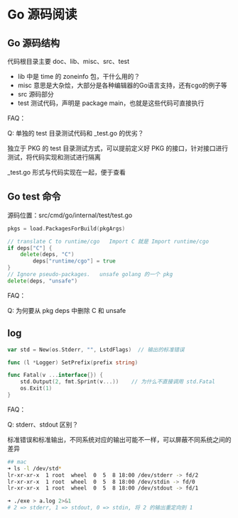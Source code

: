 # Go 源码阅读

## Go 源码结构

代码根目录主要 doc、lib、misc、src、test

* lib 中是 time 的 zoneinfo 包，干什么用的？
* misc 意思是大杂烩，大部分是各种编辑器的Go语言支持，还有cgo的例子等
* src 源码部分
* test 测试代码，声明是 package main，也就是这些代码可直接执行



FAQ：

Q: 单独的 test 目录测试代码和 _test.go 的优劣？

独立于 PKG 的 test 目录测试方式，可以提前定义好 PKG 的接口，针对接口进行测试，将代码实现和测试进行隔离

_test.go 形式与代码实现在一起，便于查看



## Go test 命令

源码位置：src/cmd/go/internal/test/test.go

```go
pkgs = load.PackagesForBuild(pkgArgs)

// translate C to runtime/cgo   Import C 就是 Import runtime/cgo
if deps["C"] {
    delete(deps, "C")
		deps["runtime/cgo"] = true
}
// Ignore pseudo-packages.   unsafe golang 的一个 pkg
delete(deps, "unsafe")   
```



FAQ：

Q: 为何要从 pkg deps 中删除 C 和 unsafe



## log 

```go
var std = New(os.Stderr, "", LstdFlags)  // 输出的标准错误

func (l *Logger) SetPrefix(prefix string)

func Fatal(v ...interface{}) {  
	std.Output(2, fmt.Sprint(v...))    // 为什么不直接调用 std.Fatal
	os.Exit(1)
}
```



FAQ：

Q: stderr、stdout 区别？

标准错误和标准输出，不同系统对应的输出可能不一样，可以屏蔽不同系统之间的差异

```bash
## mac
➜ ls -l /dev/std*
lr-xr-xr-x  1 root  wheel  0  5  8 18:00 /dev/stderr -> fd/2
lr-xr-xr-x  1 root  wheel  0  5  8 18:00 /dev/stdin -> fd/0
lr-xr-xr-x  1 root  wheel  0  5  8 18:00 /dev/stdout -> fd/1

➜ ./exe > a.log 2>&1 
# 2 => stderr, 1 => stdout, 0 => stdin, 将 2 的输出重定向到 1
```

